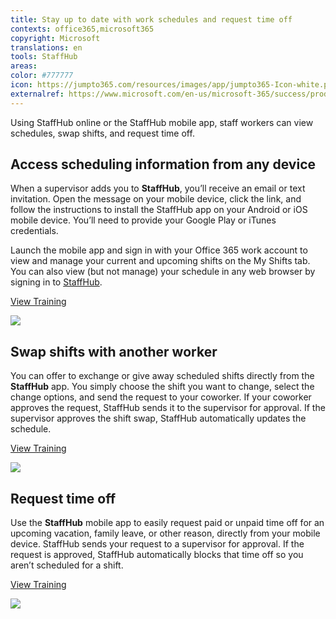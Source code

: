 ```yaml
---
title: Stay up to date with work schedules and request time off
contexts: office365,microsoft365
copyright: Microsoft
translations: en
tools: StaffHub
areas: 
color: #777777
icon: https://jumpto365.com/resources/images/app/jumpto365-Icon-white.png
externalref: https://www.microsoft.com/en-us/microsoft-365/success/productivitylibrary/stay-up-to-date-with-work-schedules-and-request-time-off
---
```

Using StaffHub online or the StaffHub mobile app, staff workers can view schedules, swap shifts, and request time off.


## Access scheduling information from any device

When a supervisor adds you to **StaffHub**, you’ll receive an email or text invitation. Open the message on your mobile device, click the link, and follow the instructions to install the StaffHub app on your Android or iOS mobile device. You’ll need to provide your Google Play or iTunes credentials.

Launch the mobile app and sign in with your Office 365 work account to view and manage your current and upcoming shifts on the My Shifts tab. You can also view (but not manage) your schedule in any web browser by signing in to [StaffHub](http://staffhub.ms).

[View Training](https://staffhub.helpshift.com/a/microsoft-staffhub/?s=general&f=how-do-i-see-my-shifts-in-the-mobile-app)

![](http://img-prod-cms-rt-microsoft-com.akamaized.net/cms/api/am/imageFileData/RE1MMq1?ver=0769)

## Swap shifts with another worker

You can offer to exchange or give away scheduled shifts directly from the **StaffHub** app. You simply choose the shift you want to change, select the change options, and send the request to your coworker. If your coworker approves the request, StaffHub sends it to the supervisor for approval. If the supervisor approves the shift swap, StaffHub automatically updates the schedule.

[View Training](https://staffhub.helpshift.com/a/microsoft-staffhub/?s=general&f=request-and-approve-shift-swaps-in-microsoft-staffhub)

![](http://img-prod-cms-rt-microsoft-com.akamaized.net/cms/api/am/imageFileData/RE1MMX0?ver=c24b)

## Request time off

Use the **StaffHub** mobile app to easily request paid or unpaid time off for an upcoming vacation, family leave, or other reason, directly from your mobile device. StaffHub sends your request to a supervisor for approval. If the request is approved, StaffHub automatically blocks that time off so you aren’t scheduled for a shift.

[View Training](https://support.office.com/article/Request-and-approve-time-off-in-Microsoft-StaffHub-4345ced1-4abd-43a8-b7a9-b8d3c94a0f4e)

![](http://img-prod-cms-rt-microsoft-com.akamaized.net/cms/api/am/imageFileData/RE1MPsS?ver=a95d)

